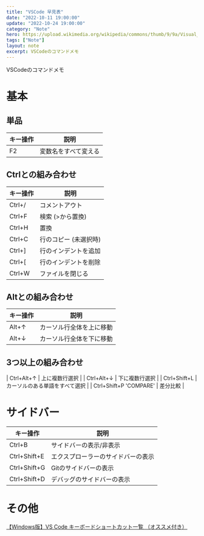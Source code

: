 ```yaml
---
title: "VSCode 早見表"
date: "2022-10-11 19:00:00"
update: "2022-10-24 19:00:00"
category: "Note"
hero: https://upload.wikimedia.org/wikipedia/commons/thumb/9/9a/Visual_Studio_Code_1.35_icon.svg/2048px-Visual_Studio_Code_1.35_icon.svg.png
tags: ["Note"]
layout: note
excerpt: VSCodeのコマンドメモ
---
```


VSCodeのコマンドメモ
<!--more-->

# 基本
## 単品

| キー操作 | 説明 |
| - | - |
| F2 | 変数名をすべて変える |

## Ctrlとの組み合わせ

| キー操作 | 説明 |
| - | - |
| Ctrl+/ | コメントアウト |
| Ctrl+F | 検索 (>から置換) |
| Ctrl+H | 置換 |
| Ctrl+C | 行のコピー (未選択時) |
| Ctrl+] | 行のインデントを追加 |
| Ctrl+[ | 行のインデントを削除 |
| Ctrl+W | ファイルを閉じる |

## Altとの組み合わせ

| キー操作 | 説明 |
| - | - |
| Alt+↑ | カーソル行全体を上に移動 |
| Alt+↓ | カーソル行全体を下に移動 |

## 3つ以上の組み合わせ

| Ctrl+Alt+↑ | 上に複数行選択 |
| Ctrl+Alt+↓ | 下に複数行選択 |
| Ctrl+Shift+L | カーソルのある単語をすべて選択 |
| Ctrl+Shift+P 'COMPARE' | 差分比較 |

# サイドバー

| キー操作 | 説明 |
| - | - |
| Ctrl+B | サイドバーの表示/非表示 |
| Ctrl+Shift+E | エクスプローラーのサイドバーの表示 |
| Ctrl+Shift+G | Gitのサイドバーの表示 |
| Ctrl+Shift+D | デバッグのサイドバーの表示 |

# その他
[【Windows版】VS Code キーボードショートカット一覧 （オススメ付き）](https://qiita.com/TakahiRoyte/items/cdab6fca64da386a690b)